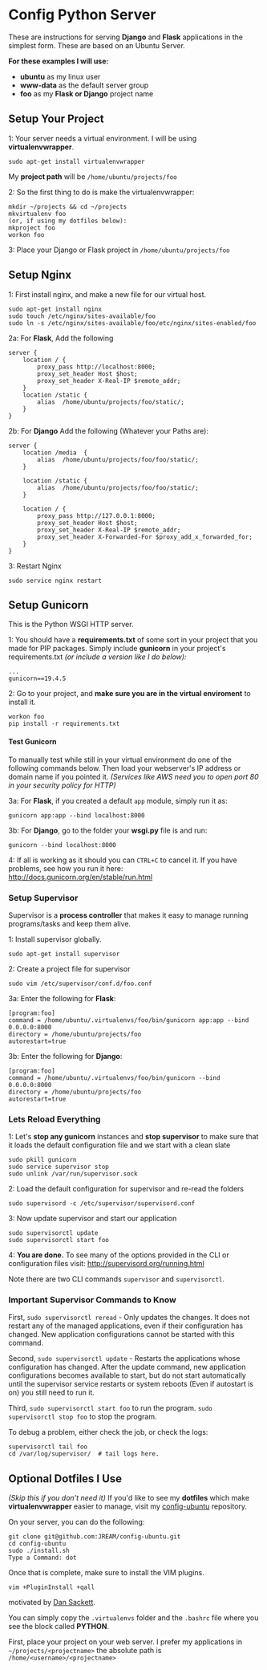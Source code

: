 # Config Python Server

These are instructions for serving **Django** and **Flask** applications in the simplest form. These are based on an Ubuntu Server.

**For these examples I will use:**
- **ubuntu** as my linux user
- **www-data** as the default server group
- **foo** as my **Flask or Django** project name

## Setup Your Project

1: Your server needs a virtual environment. I will be using **virtualenvwrapper**.

```
sudo apt-get install virtualenvwrapper
```

My **project path** will be `/home/ubuntu/projects/foo`

2: So the first thing to do is make the virtualenvwrapper:

```
mkdir ~/projects && cd ~/projects
mkvirtualenv foo
(or, if using my dotfiles below):
mkproject foo
workon foo 
```

3: Place your Django or Flask project in `/home/ubuntu/projects/foo` 

## Setup Nginx
1: First install nginx, and make a new file for our virtual host.
```
sudo apt-get install nginx
sudo touch /etc/nginx/sites-available/foo
sudo ln -s /etc/nginx/sites-available/foo/etc/nginx/sites-enabled/foo
```

2a: For **Flask**, Add the following
```
server {
    location / {
        proxy_pass http://localhost:8000;
        proxy_set_header Host $host;
        proxy_set_header X-Real-IP $remote_addr;
    }
    location /static {
        alias  /home/ubuntu/projects/foo/static/;
    }
}
```

2b: For **Django** Add the following (Whatever your Paths are):
```
server {
    location /media  {
        alias  /home/ubuntu/projects/foo/foo/static/;
    }

    location /static {                                                         
        alias  /home/ubuntu/projects/foo/foo/static/;
    }

    location / {
        proxy_pass http://127.0.0.1:8000;
        proxy_set_header Host $host;
        proxy_set_header X-Real-IP $remote_addr;
        proxy_set_header X-Forwarded-For $proxy_add_x_forwarded_for;
    }
}
```

3: Restart Nginx
```
sudo service nginx restart
```

## Setup Gunicorn
This is the Python WSGI HTTP server.

1: You should have a **requirements.txt** of some sort in your project that you made for PIP packages. Simply include **gunicorn** in your project's requirements.txt _(or include a version like I do below):_
```
...
gunicorn==19.4.5
```

2: Go to your project, and **make sure you are in the virtual enviroment** to install it.
```
workon foo
pip install -r requirements.txt
```

#### Test Gunicorn
To manually test while still in your virtual environment do one of the following commands below. Then load your webserver's IP address or domain name if you pointed it. _(Services like AWS need you to open port 80 in your security policy for HTTP)_

3a: For **Flask**, if you created a default `app` module, simply run it as:
```
gunicorn app:app --bind localhost:8000

```

3b: For **Django**, go to the folder your **wsgi.py** file is and run:
```
gunicorn --bind localhost:8000
```

4: If all is working as it should you can `CTRL+C` to cancel it. If you have problems, see how you run it here:  http://docs.gunicorn.org/en/stable/run.html

### Setup Supervisor
Supervisor is a **process controller** that makes it easy to manage running programs/tasks and keep them alive.

1: Install supervisor globally.
```
sudo apt-get install supervisor
```

2: Create a project file for supervisor
```
sudo vim /etc/supervisor/conf.d/foo.conf
```

3a: Enter the following for **Flask**:
```
[program:foo]
command = /home/ubuntu/.virtualenvs/foo/bin/gunicorn app:app --bind 0.0.0.0:8000
directory = /home/ubuntu/projects/foo
autorestart=true

```

3b: Enter the following for **Django**:
```
[program:foo]
command = /home/ubuntu/.virtualenvs/foo/bin/gunicorn --bind 0.0.0.0:8000
directory = /home/ubuntu/projects/foo
autorestart=true
```

### Lets Reload Everything 
1: Let's **stop any gunicorn** instances and **stop supervisor** to make sure that it loads the default configuration file and we start with a clean slate

```
sudo pkill gunicorn
sudo service supervisor stop
sudo unlink /var/run/supervisor.sock
```

2: Load the default configuration for supervisor and re-read the folders

```
sudo supervisord -c /etc/supervisor/supervisord.conf
```

3: Now update supervisor and start our application
```
sudo supervisorctl update
sudo supervisorctl start foo
```

4: **You are done.** To see many of the options provided in the CLI or configuration files visit: http://supervisord.org/running.html 

Note there are two CLI commands `supervisor` and `supervisorctl`.

### Important Supervisor Commands to Know

First, `sudo supervisorctl reread` - Only updates the changes. It does not restart any of the managed applications, even if their configuration has changed. New application configurations cannot be started with this command.

Second, `sudo supervisorctl update` - Restarts the applications whose configuration has changed. After the update command, new application configurations becomes available to start, but do not start automatically until the supervisor service restarts or system reboots (Even if autostart is on) you still need to run it.

Third, `sudo supervisorctl start foo` to run the program.
`sudo supervisorctl stop foo` to stop the program.

To debug a problem, either check the job, or check the logs:
```
supervisorctl tail foo
cd /var/log/supervisor/  # tail logs here.
```


## Optional Dotfiles I Use
_(Skip this if you don't need it)_ If you'd like to see my **dotfiles** which make **virtualenvwrapper** easier to manage, visit my [config-ubuntu](https://github.com/JREAM/config-ubuntu/tree/master/files) repository. 

On your server, you can do the following:

```
git clone git@github.com:JREAM/config-ubuntu.git
cd config-ubuntu
sudo ./install.sh
Type a Command: dot
```

Once that is complete, make sure to install the VIM plugins.
```
vim +PluginInstall +qall
```


motivated by [Dan Sackett](https://github.com/dansackett). 

 You can simply copy the `.virtualenvs` folder and the `.bashrc` file where you see the block called **PYTHON**. 

First, place your project on your web server. I prefer my applications in `~/projects/<projectname>` the absolute path is `/home/<username>/<projectname>`

